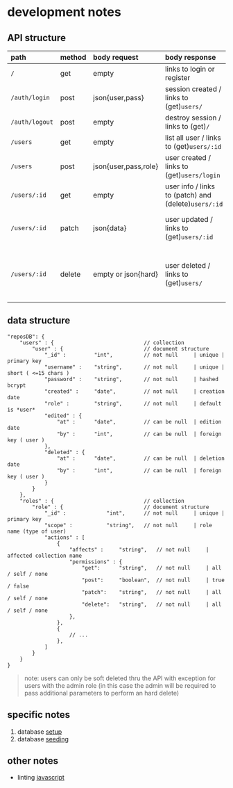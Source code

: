 # development notes

## API structure

| path           | method | body request         | body response                                        | permissions                                                            |
| :------------- | :----- | :------------------- | :--------------------------------------------------- | :--------------------------------------------------------------------- |
| `/`            | get    | empty                | links to login or register                           | allow all                                                              |
| `/auth/login`  | post   | json{user,pass}      | session created / links to (get)`users/`             | allow all                                                              |
| `/auth/logout` | post   | empty                | destroy session / links to (get)`/`                  | allow with session `all`                                               |
| `/users`       | get    | empty                | list all user / links to (get)`users/:id`            | allow with session `all`                                               |
| `/users`       | post   | json{user,pass,role} | user created / links to (get)`users/login`           | allow all                                                              |
| `/users/:id`   | get    | empty                | user info / links to (patch) and (delete)`users/:id` | `user` view only                                                       |
| `/users/:id`   | patch  | json{data}           | user updated / links to (get)`users/:id`             | `user` self / `mod` user mod / `admin` all                             |
| `/users/:id`   | delete | empty or json{hard}  | user deleted / links to (get)`users/`                | `user` soft delete / `mod` soft delete / `admin` soft or hard with key |

## data structure

```jsonc
"reposDB": {
    "users" : {                             // collection
        "user" : {                          // document structure
            "_id" :         "int",          // not null     | unique | primary key
            "username" :    "string",       // not null     | unique | short ( <=15 chars )
            "password" :    "string",       // not null     | hashed bcrypt
            "created" :     "date",         // not null     | creation date
            "role" :        "string",       // not null     | default is *user*
            "edited" : {
                "at" :      "date",         // can be null  | edition date
                "by" :      "int",          // can be null  | foreign key ( user )
            },
            "deleted" : {
                "at" :      "date",         // can be null  | deletion date
                "by" :      "int",          // can be null  | foreign key ( user )
            }
        }
    },
    "roles" : {                             // collection
        "role" : {                          // document structure
            "_id" :             "int",      // not null     | unique | primary key
            "scope" :           "string",   // not null     | role name (type of user)
            "actions" : [
                {
                    "affects" :     "string",   // not null     | affected collection name
                    "permissions" : {
                        "get":      "string",   // not null     | all / self / none
                        "post":     "boolean",  // not null     | true / false
                        "patch":    "string",   // not null     | all / self / none
                        "delete":   "string",   // not null     | all / self / none
                    },
                },
                {
                    // ...
                },
            ]
        }
    }
}
```

> note: users can only be soft deleted thru the API with exception for users with the admin role (in this case the admin will be required to pass additional parameters to perform an hard delete)

## specific notes

1. database [setup](_1_database.md)
2. database [seeding](_2_seeding.md)

## other notes

- linting [javascript](_es_linting.md)

